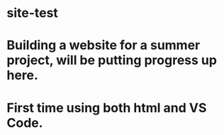 # site-test
# Building a website for a summer project, will be putting progress up here.
# First time using both html and VS Code.
